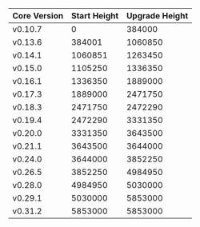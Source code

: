 | Core Version | Start Height | Upgrade Height |
| ------------ | ------------ | -------------- |
| v0.10.7      | 0            | 384000         |
| v0.13.6      | 384001       | 1060850        |
| v0.14.1      | 1060851      | 1263450        |
| v0.15.0      | 1105250      | 1336350        |
| v0.16.1      | 1336350      | 1889000        |
| v0.17.3      | 1889000      | 2471750        |
| v0.18.3      | 2471750      | 2472290        |
| v0.19.4      | 2472290      | 3331350        |
| v0.20.0      | 3331350      | 3643500        |
| v0.21.1      | 3643500      | 3644000        |
| v0.24.0      | 3644000      | 3852250        |
| v0.26.5      | 3852250      | 4984950        |
| v0.28.0      | 4984950      | 5030000        |
| v0.29.1      | 5030000      | 5853000        |
| v0.31.2      | 5853000      | 5853000        |